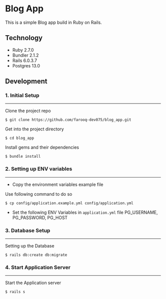# Blog App
This is a simple Blog app build in Ruby on Rails.

## Technology
* Ruby 2.7.0
* Bundler 2.1.2
* Rails 6.0.3.7
* Postgres 13.0

## Development
### 1. Initial Setup
--------------------

Clone the project repo

    $ git clone https://github.com/farooq-dev075/blog_app.git

Get into the project directory

    $ cd blog_app
Install gems and their dependencies

    $ bundle install

### 2. Setting up ENV variables
-------------------------------
* Copy the environment variables example file

Use following command to do so

    $ cp config/application.example.yml config/application.yml

* Set the following ENV Variables in `application.yml` file
    PG_USERNAME, PG_PASSWORD, PG_HOST

### 3. Database Setup
---------------------
Setting up the Database

    $ rails db:create db:migrate

### 4. Start Application Server
-------------------------------
Start the Application server

    $ rails s
